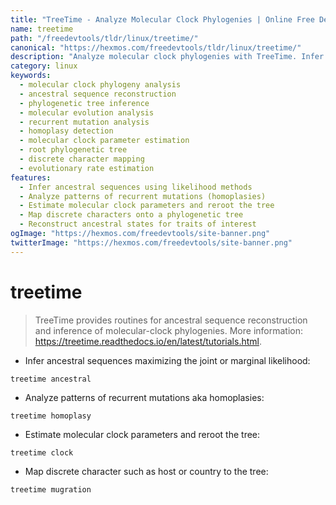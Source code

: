 ```yaml
---
title: "TreeTime - Analyze Molecular Clock Phylogenies | Online Free DevTools by Hexmos"
name: treetime
path: "/freedevtools/tldr/linux/treetime/"
canonical: "https://hexmos.com/freedevtools/tldr/linux/treetime/"
description: "Analyze molecular clock phylogenies with TreeTime. Infer ancestral sequences and estimate evolutionary parameters. Free online tool, no registration required."
category: linux
keywords:
  - molecular clock phylogeny analysis
  - ancestral sequence reconstruction
  - phylogenetic tree inference
  - molecular evolution analysis
  - recurrent mutation analysis
  - homoplasy detection
  - molecular clock parameter estimation
  - root phylogenetic tree
  - discrete character mapping
  - evolutionary rate estimation
features:
  - Infer ancestral sequences using likelihood methods
  - Analyze patterns of recurrent mutations (homoplasies)
  - Estimate molecular clock parameters and reroot the tree
  - Map discrete characters onto a phylogenetic tree
  - Reconstruct ancestral states for traits of interest
ogImage: "https://hexmos.com/freedevtools/site-banner.png"
twitterImage: "https://hexmos.com/freedevtools/site-banner.png"
---
```


# treetime

> TreeTime provides routines for ancestral sequence reconstruction and inference of molecular-clock phylogenies.
> More information: <https://treetime.readthedocs.io/en/latest/tutorials.html>.

- Infer ancestral sequences maximizing the joint or marginal likelihood:

`treetime ancestral`

- Analyze patterns of recurrent mutations aka homoplasies:

`treetime homoplasy`

- Estimate molecular clock parameters and reroot the tree:

`treetime clock`

- Map discrete character such as host or country to the tree:

`treetime mugration`
